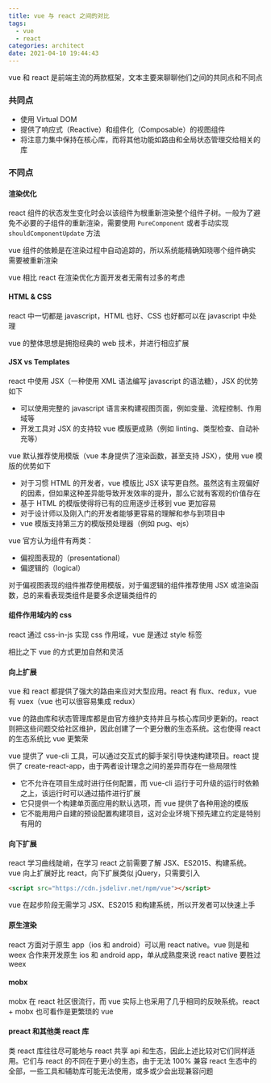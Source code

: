 ```yaml
---
title: vue 与 react 之间的对比
tags:
  - vue
  - react
categories: architect
date: 2021-04-10 19:44:43
---
```



vue 和 react 是前端主流的两款框架，文本主要来聊聊他们之间的共同点和不同点

<!-- more -->

### 共同点

* 使用 Virtual DOM
* 提供了响应式（Reactive）和组件化（Composable）的视图组件
* 将注意力集中保持在核心库，而将其他功能如路由和全局状态管理交给相关的库

### 不同点

#### 渲染优化

react 组件的状态发生变化时会以该组件为根重新渲染整个组件子树。一般为了避免不必要的子组件的重新渲染，需要使用 `PureComponent` 或者手动实现 `shouldComponentUpdate` 方法

vue 组件的依赖是在渲染过程中自动追踪的，所以系统能精确知晓哪个组件确实需要被重新渲染

vue 相比 react 在渲染优化方面开发者无需有过多的考虑

#### HTML & CSS

react 中一切都是 javascript，HTML 也好、CSS 也好都可以在 javascript 中处理

vue 的整体思想是拥抱经典的 web 技术，并进行相应扩展

#### JSX vs Templates

react 中使用 JSX（一种使用 XML 语法编写 javascript 的语法糖），JSX 的优势如下

* 可以使用完整的 javascript 语言来构建视图页面，例如变量、流程控制、作用域等
* 开发工具对 JSX 的支持较 vue 模版更成熟（例如 linting、类型检查、自动补充等）

vue 默认推荐使用模版（vue 本身提供了渲染函数，甚至支持 JSX），使用 vue 模版的优势如下

* 对于习惯 HTML 的开发者，vue 模版比 JSX 读写更自然。虽然这有主观偏好的因素，但如果这种差异能导致开发效率的提升，那么它就有客观的价值存在
* 基于 HTML 的模版使得将已有的应用逐步迁移到 vue 更加容易
* 对于设计师以及刚入门的开发者能够更容易的理解和参与到项目中
* vue 模版支持第三方的模版预处理器（例如 pug、ejs）

vue 官方认为组件有两类：

* 偏视图表现的（presentational）
* 偏逻辑的（logical）

对于偏视图表现的组件推荐使用模版，对于偏逻辑的组件推荐使用 JSX 或渲染函数，总的来看表现类组件是要多余逻辑类组件的

#### 组件作用域内的 css

react 通过 css-in-js 实现 css 作用域，vue 是通过 style 标签

相比之下 vue 的方式更加自然和灵活

#### 向上扩展

vue 和 react 都提供了强大的路由来应对大型应用。react 有 flux、redux，vue 有 vuex（vue 也可以很容易集成 redux）

vue 的路由库和状态管理库都是由官方维护支持并且与核心库同步更新的。react 则把这些问题交给社区维护，因此创建了一个更分散的生态系统。这也使得 react 的生态系统比 vue 更繁荣

vue 提供了 vue-cli 工具，可以通过交互式的脚手架引导快速构建项目。react 提供了 create-react-app，由于两者设计理念之间的差异而存在一些局限性

* 它不允许在项目生成时进行任何配置，而 vue-cli 运行于可升级的运行时依赖之上，该运行时可以通过插件进行扩展
* 它只提供一个构建单页面应用的默认选项，而 vue 提供了各种用途的模版
* 它不能用用户自建的预设配置构建项目，这对企业环境下预先建立约定是特别有用的

#### 向下扩展

react 学习曲线陡峭，在学习 react 之前需要了解 JSX、ES2015、构建系统。vue 向上扩展好比 react，向下扩展类似 jQuery，只需要引入

```html
<script src="https://cdn.jsdelivr.net/npm/vue"></script>
```

vue 在起步阶段无需学习 JSX、ES2015 和构建系统，所以开发者可以快速上手

#### 原生渲染

react 方面对于原生 app（ios 和 android）可以用 react native。vue 则是和 weex 合作来开发原生 ios 和 android app，单从成熟度来说 react native 要胜过 weex

#### mobx

mobx 在 react 社区很流行，而 vue 实际上也采用了几乎相同的反映系统。react + mobx 也可看作是更繁琐的 vue

#### preact 和其他类 react 库

类 react 库往往尽可能地与 react 共享 api 和生态，因此上述比较对它们同样适用。它们与 react 的不同在于更小的生态，由于无法 100% 兼容 react 生态中的全部，一些工具和辅助库可能无法使用，或多或少会出现兼容问题
